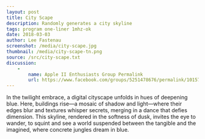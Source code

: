 ```yaml
---
layout: post
title: City Scape
description: Randomly generates a city skyline
tags: program one-liner 1mhz-ok
date: 2018-03-03
author: Lee Fastenau
screenshot: /media/city-scape.jpg
thumbnail: /media/city-scape-tn.png
source: /src/city-scape.txt
discussion:
    -
        name: Apple II Enthusiasts Group Permalink
        url: https://www.facebook.com/groups/5251478676/permalink/10157310582478677/
---
```


In the twilight embrace, a digital cityscape unfolds in hues of deepening blue. Here, buildings rise—a mosaic of shadow and light—where their edges blur and textures whisper secrets, merging in a dance that defies dimension. This skyline, rendered in the softness of dusk, invites the eye to wander, to squint and see a world suspended between the tangible and the imagined, where concrete jungles dream in blue.

